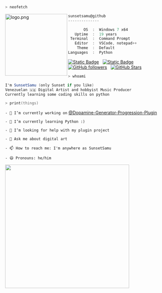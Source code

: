 ```zsh
> neofetch

```

<img align="left" src="https://i.imgur.com/suuBpZK.jpg" alt="logo.png" width="200"/>

```csharp
sunsetsamu@github
--------------

       OS  :  Windows 7 x64
   Uptime  :  19 years
 Terminal  :  Command Prompt
   Editor  :  VSCode, notepad++
    Theme  :  Default  
Languages  :  Python
```

<!--
**SunsetSamu/SunsetSamu** is a ✨ _special_ ✨ repository because its `README.md` (this file) appears on your GitHub profile.

Here are some ideas to get you started:
-->

[![Static Badge](https://img.shields.io/badge/Instagram-follow_me-pink)](https://www.instagram.com/SunsetSamu) &nbsp; [![Static Badge](https://img.shields.io/badge/Twitter-follow_me-blue)](https://x.com/sunsetsamu) &nbsp; [![GitHub followers](https://img.shields.io/github/followers/SunsetSamu?logo=GitHub&style=flat)](https://github.com/SunsetSamu) &nbsp; [![GitHub Stars](https://img.shields.io/github/stars/SunsetSamu?logo=GitHub&style=flat)](https://github.com/SunsetSamu)


```zsh
> whoami

```
```csharp
I'm SunsetSamu (only Sunset if you like)
Venezuelan 🇻🇪 Digital Artist and hobbyist Music Producer
Currently learning some coding skills on python
```

```zsh
> print(things)

```

`- 🔭 I’m currently working on` [@Dopamine-Generator-Progression-Plugin](https://github.com/SunsetSamu/Dopamine-Generator-Progression-Plugin)

`- 🌱 I’m currently learning Python :)`

`- 🤔 I’m looking for help with my plugin project`

`- 💬 Ask me about digital art`

`- 📫 How to reach me: I'm anywhere as SunsetSamu`

`- 😄 Pronouns: he/him`
<p align="Left">
  <img src="https://github-readme-stats.vercel.app/api?username=SunsetSamu&show_icons=true&theme=light" width="400">
</p>
